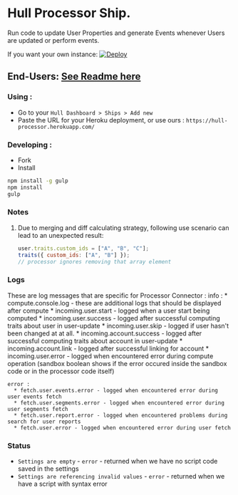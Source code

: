 
# Hull Processor Ship.

Run code to update User Properties and generate Events whenever Users are updated or perform events.

If you want your own instance: [![Deploy](https://www.herokucdn.com/deploy/button.png)](https://heroku.com/deploy?template=https://github.com/hull-ships/hull-processor)

End-Users: [See Readme here](https://dashboard.hullapp.io/readme?url=https://hull-processor.herokuapp.com)
---

### Using :

- Go to your `Hull Dashboard > Ships > Add new`
- Paste the URL for your Heroku deployment, or use ours : `https://hull-processor.herokuapp.com/`

### Developing :

- Fork
- Install

```sh
npm install -g gulp
npm install
gulp
```

### Notes

1. Due to merging and diff calculating strategy, following use scenario can lead to an unexpected result:
    ```js
    user.traits.custom_ids = ["A", "B", "C"];
    traits({ custom_ids: ["A", "B"] });
    // processor ignores removing that array element
    ```

### Logs

  These are log messages that are specific for Processor Connector :
    info :
      * compute.console.log - these are additional logs that should be displayed after compute
      * incoming.user.start - logged when a user start being computed
      * incoming.user.success - logged after successful computing traits about user in user-update
      * incoming.user.skip - logged if user hasn't been changed at at all.
      * incoming.account.success - logged after successful computing traits about account in user-update
      * incoming.account.link - logged after successful linking for account
      * incoming.user.error - logged when encountered error during compute operation (sandbox boolean shows if the error occured inside the sandbox code or in the processor code itself)

    error :
      * fetch.user.events.error - logged when encountered error during user events fetch
      * fetch.user.segments.error - logged when encountered error during user segments fetch
      * fetch.user.report.error - logged when encountered problems during search for user reports
      * fetch.user.error - logged when encountered error during user fetch

### Status

  * `Settings are empty` - `error` - returned when we have no script code saved in the settings
  * `Settings are referencing invalid values` - `error` - returned when we have a script with syntax error
